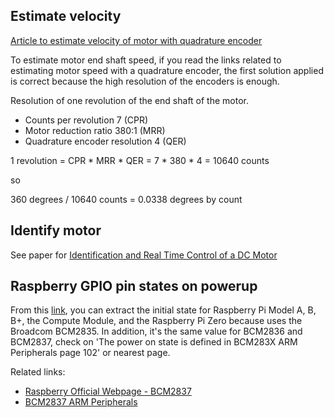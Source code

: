 ## Estimate velocity

[Article to estimate velocity of motor with quadrature encoder](https://www.embeddedrelated.com/showarticle/158.php)

To estimate motor end shaft speed, if you read the links related to estimating motor speed with a quadrature encoder, the first solution applied is correct because the high resolution of the encoders is enough.

Resolution of one revolution of the end shaft of the motor.

- Counts per revolution 7 (CPR)
- Motor reduction ratio 380:1 (MRR)
- Quadrature encoder resolution 4 (QER)

1 revolution = CPR * MRR * QER = 7 * 380 * 4 = 
10640 counts

so 

360 degrees / 10640 counts = 0.0338 degrees by count

## Identify motor

See paper for [Identification and Real Time Control of a DC Motor](Documents/Motor/Identification_and_Real_Time_Control_of_a_DC_Motor.pdf)

## Raspberry GPIO pin states on powerup

From this [link](https://raspberrypi.stackexchange.com/questions/51479/gpio-pin-states-on-powerup?answertab=active#tab-top), you can extract the initial state for Raspberry Pi Model A, B, B+, the Compute Module, and the Raspberry Pi Zero because uses the Broadcom BCM2835. In addition, it's the same value for BCM2836 and BCM2837, check on 'The power on state is defined in BCM283X ARM Peripherals page 102' or nearest page.

Related links:
- [Raspberry Official Webpage - BCM2837](https://www.raspberrypi.org/documentation/hardware/raspberrypi/bcm2837/README.md)
- [BCM2837 ARM Peripherals](Documents/Raspberry/BCM2837-ARM-Peripherals.pdf)